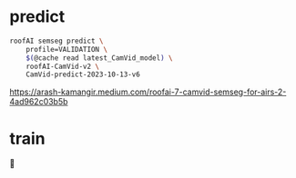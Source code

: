# predict

```bash
roofAI semseg predict \
    profile=VALIDATION \
    $(@cache read latest_CamVid_model) \
    roofAI-CamVid-v2 \
    CamVid-predict-2023-10-13-v6
```

https://arash-kamangir.medium.com/roofai-7-camvid-semseg-for-airs-2-4ad962c03b5b

# train

🚧